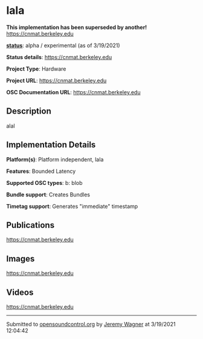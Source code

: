 # lala

**This implementation has been superseded by another!**
https://cnmat.berkeley.edu

**[status](../implementation-status.html)**: alpha / experimental (as of 3/19/2021)

**Status details**: 
https://cnmat.berkeley.edu

**Project Type**: Hardware

**Project URL**: <https://cnmat.berkeley.edu>

**OSC Documentation URL**: <https://cnmat.berkeley.edu>

## Description

alal

## Implementation Details

**Platform(s)**: Platform independent, lala

**Features**: Bounded Latency

**Supported OSC types**: b: blob

**Bundle support**: Creates Bundles

**Timetag support**: Generates "immediate" timestamp

## Publications 

https://cnmat.berkeley.edu

## Images 

https://cnmat.berkeley.edu

## Videos 

https://cnmat.berkeley.edu

---
Submitted to [opensoundcontrol.org](https://opensoundcontrol.org) by [Jeremy Wagner](https://www.jeremywagner.info) at 3/19/2021 12:04:42
